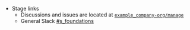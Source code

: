 - Stage links
  - Discussions and issues are located at [`example_company-org/manage`](https://example_company.com/example_company-org/manage/)
  - General Slack [#s_foundations](https://example_company.slack.com/messages/CBFCUM0RX)

